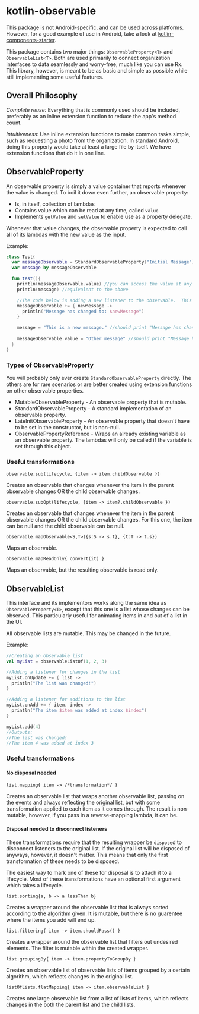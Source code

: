 # kotlin-observable

This package is not Android-specific, and can be used across platforms.  However, for a good example of use in Android, take a look at [kotlin-components-starter](https://github.com/UnknownJoe796/kotlin-components-starter).

This package contains two major things: `ObservableProperty<T>` and `ObservableList<T>`.
Both are used primarily to connect organization interfaces to data seamlessly and worry-free, much like you can use Rx.
This library, however, is meant to be as basic and simple as possible while still implementing some useful features.

## Overall Philosophy

*Complete reuse:*  Everything that is commonly used should be included, preferably as an inline 
extension function to reduce the app's method count.

*Intuitiveness:*  Use inline extension functions to make common tasks simple, such as requesting a 
photo from the organization.  In standard Android, doing this properly would take at least a large file by
itself.  We have extension functions that do it in one line.

## ObservableProperty<T>

An observable property is simply a value container that reports whenever the value is changed.  To boil it down even further, an observable property:

- Is, in itself, collection of lambdas
- Contains value which can be read at any time, called `value`
- Implements `getValue` and `setValue` to enable use as a property delegate.
  
Whenever that value changes, the observable property is expected to call all of its lambdas with the new value as the input.

Example:
```kotlin
class Test{
  var messageObservable = StandardObservableProperty("Initial Message")
  var message by messageObservable

  fun test(){
    println(messageObservable.value) //you can access the value at any time
    println(message) //equivalent to the above

    //The code below is adding a new listener to the observable.  This listener will be called whenever the observable changes.
    messageObservable += { newMessage ->
      println("Message has changed to: $newMessage")
    }

    message = "This is a new message." //should print "Message has changed to: This is a new message"
    
    messageObservable.value = "Other message" //should print "Message has been changed to: Other message"
  }
}
```

### Types of ObservableProperty<T>

You will probably only ever create `StandardObservableProperty` directly.  The others are for rare scenarios or are better created using extension functions on other observable properties.

- MutableObservableProperty - An observable property that is mutable.
- StandardObservableProperty - A standard implementation of an observable property.
- LateInitObservableProperty - An observable property that doesn't have to be set in the constructor, but is non-null.
- ObservablePropertyReference - Wraps an already existing variable as an observable property.  The lambdas will only be called if the variable is set through this object.

### Useful transformations

`observable.sub(lifecycle, {item -> item.childObservable })`

Creates an observable that changes whenever the item in the parent observable changes OR the child observable changes.

`observable.subOpt(lifecycle, {item -> item?.childObservable })`

Creates an observable that changes whenever the item in the parent observable changes OR the child observable changes.
For this one, the item can be null and the child observable can be null.

`observable.mapObservable<S,T>({s:S -> s.t}, {t:T -> t.s})`

Maps an observable.

`observable.mapReadOnly{ convert(it) }`

Maps an observable, but the resulting observable is read only.

      
## ObservableList<T>

This interface and its implementors works along the same idea as `ObservableProperty<T>`, except that this one is a list whose changes can be observed.  This particularly useful for animating items in and out of a list in the UI.

All observable lists are mutable.  This may be changed in the future.

Example:

```kotlin
//Creating an observable list
val myList = observableListOf(1, 2, 3)

//Adding a listener for changes in the list
myList.onUpdate += { list ->
  println("The list was changed!")
}

//Adding a listener for additions to the list
myList.onAdd += { item, index ->
  println("The item $item was added at index $index")
}

myList.add(4)
//Outputs:
//The list was changed!
//The item 4 was added at index 3
```

### Useful transformations

#### No disposal needed

`list.mapping{ item -> /*transformation*/ }`

Creates an observable list that wraps another observable list, passing on the events and always reflecting the original list, but with some transformation applied to each item as it comes through.  The result is non-mutable, however, if you pass in a reverse-mapping lambda, it can be.

#### Disposal needed to disconnect listeners

These transformations require that the resulting wrapper be `dispose`d to disconnect listeners to the original list.  If the original list will be disposed of anyways, however, it doesn't matter.  This means that only the first transformation of these needs to be disposed.

The easiest way to mark one of these for disposal is to attach it to a lifecycle.  Most of these transformations have an optional first argument which takes a lifecycle.

`list.sorting{a, b -> a lessThan b}`

Creates a wrapper around the observable list that is always sorted according to the algorithm given.  It is mutable, but there is no guarentee where the items you add will end up.

`list.filtering{ item -> item.shouldPass() }`

Creates a wrapper around the observable list that filters out undesired elements.  The filter is mutable within the created wrapper.

`list.groupingBy{ item -> item.propertyToGroupBy }`

Creates an observable list of observable lists of items grouped by a certain algorithm, which reflects changes in the original list.

`listOfLists.flatMapping{ item -> item.observableList }`

Creates one large observable list from a list of lists of items, which reflects changes in the both the parent list and the child lists.
